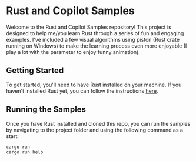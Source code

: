 # Rust and Copilot Samples

Welcome to the Rust and Copilot Samples repository! This project is designed to help me/you learn Rust through a series of fun and engaging examples. I've included a few visual algorithms using piston (Rust crate running on Windows) to make the learning process even more enjoyable (I play a lot with the parameter to enjoy funny animation).

## Getting Started

To get started, you'll need to have Rust installed on your machine. If you haven't installed Rust yet, you can follow the instructions [here](https://www.rust-lang.org/learn/get-started).

## Running the Samples

Once you have Rust installed and cloned this repo, you can run the samples by navigating to the project folder and using the following command as a start:

```sh
cargo run
cargo run help
